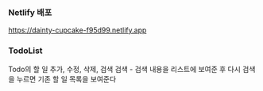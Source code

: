 
### Netlify 배포
https://dainty-cupcake-f95d99.netlify.app

### TodoList
Todo의 할 일 추가, 수정, 삭제, 검색 
검색 - 검색 내용을 리스트에 보여준 후 다시 검색을 누르면 기존 할 일 목록을 보여준다
